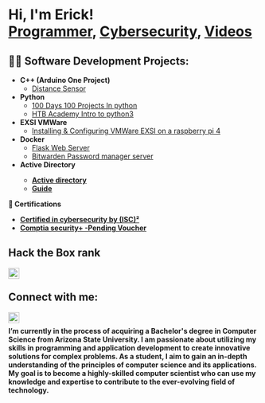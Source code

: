 <h1>Hi, I'm Erick! <br/><a href="https://github.com/Erick-Chimal">Programmer</a>, <a href="https://www.linkedin.com/in/erick-chimal-566a59191/]">Cybersecurity</a>, <a href="https://www.youtube.com/">Videos</a></h1>

<h2>👨‍💻 Software Development Projects:</h2>

- <b>C++ (Arduino One Project)</b>
  - [Distance Sensor](https://github.com/Erick-Chimal/Distance-Sensor)
- <b >Python </b>
  - [100 Days 100 Projects In python](https://github.com/Erick-Chimal/100-days-100-project-in-python)
  - [HTB Academy Intro to python3](https://github.com/Erick-Chimal/HTB-Academy-Python-Scripts)
- <b>EXSI VMWare</b>
  - [Installing & Configuring VMWare EXSI on a raspberry pi 4](https://github.com/Erick-Chimal/VMware-exsi-on-a-raspberry-pi)
- <b>Docker</b>
  - [Flask Web Server](https://github.com/Erick-Chimal/Flask-Web-Server)
  - [Bitwarden Password manager server](https://github.com/Erick-Chimal/BitWarden-Docker-Container)
- <b> Active Directory <b>
  - [Active directory](https://academy.hackthebox.com/achievement/515854/74)
  - [Guide](https://github.com/Erick-Chimal/Active-Directory-HTB-academy)
  
<b> 📜  Certifications </b>
  - [Certified in cybersecurity by (ISC)²](https://www.credly.com/badges/4b06ab5a-fb14-4c8b-bf32-2a47544c7407/public_url)
  - [Comptia security+  -Pending Voucher]()
  
<h2>Hack the Box rank</h2>

[<img align="left" alt="ErickChimal | HTB" width="22px" src="https://www.svgrepo.com/show/331423/hack-the-box.svg" />][htb]
 
[htb]: https://app.hackthebox.com/profile/1264204
<br />
<h2> Connect with me:</h2>

<!-- [<img align="left" alt="JoshMadakor | YouTube" width="22px" src="https://cdn.jsdelivr.net/npm/simple-icons@v3/icons/youtube.svg" />][youtube] -->
[<img align="left" alt="ErickChimal | LinkedIn" width="22px" src="https://cdn.jsdelivr.net/npm/simple-icons@v3/icons/linkedin.svg" />][linkedin]
<!--[<img align="left" alt="ErickChimal | Twitter" width="22px" src="https://upload.wikimedia.org/wikipedia/commons/c/c1/Htb_logo.svg" />][HTB]
<!-- [<img align="left" alt="JoshMadakor | Instagram" width="22px" src="https://cdn.jsdelivr.net/npm/simple-icons@v3/icons/instagram.svg" />][instagram] -->

<!-- [youtube]: https://www.youtube.com/c/joshmadakor
[instagram]: https://www.instagram.com/joshmadakor/ -->
[linkedin]: https://www.linkedin.com/in/erick-chimal-566a59191/
<!-- [HTB]: https://academy.hackthebox.com/achievement/515854/88 
<!--
**joshmadakor1/joshmadakor1** is a ✨ _special_ ✨ repository because its `README.md` (this file) appears on your GitHub profile.
Here are some ideas to get you started:
-->
<h2></h2>
<br />
I’m currently in the process of acquiring a Bachelor's degree in Computer Science from Arizona State University. I am passionate about utilizing my skills in programming and application development to create innovative solutions for complex problems. As a student, I aim to gain an in-depth understanding of the principles of computer science and its applications. My goal is to become a highly-skilled computer scientist who can use my knowledge and expertise to contribute to the ever-evolving field of technology.

